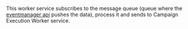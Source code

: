 
This worker service subscribes to the message queue (queue where the [eventmanager api](https://easyrewardz.visualstudio.com/BFL_Upgrade/_git/EventManagerApi) pushes the data), process it and sends to Campaign Execution Worker service.